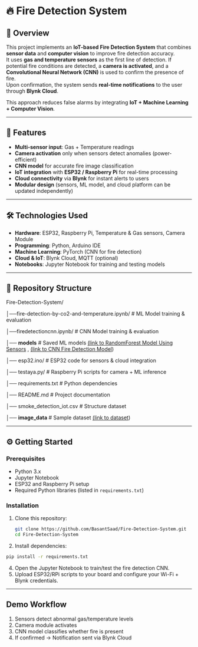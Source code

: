 # 🔥 Fire Detection System

## 📌 Overview
This project implements an **IoT-based Fire Detection System** that combines **sensor data** and **computer vision** to improve fire detection accuracy.  
It uses **gas and temperature sensors** as the first line of detection. If potential fire conditions are detected, a **camera is activated**, and a **Convolutional Neural Network (CNN)** is used to confirm the presence of fire.  
Upon confirmation, the system sends **real-time notifications** to the user through **Blynk Cloud**.

This approach reduces false alarms by integrating **IoT + Machine Learning + Computer Vision**.

---

## 🚀 Features
- **Multi-sensor input**: Gas + Temperature readings  
- **Camera activation** only when sensors detect anomalies (power-efficient)  
- **CNN model** for accurate fire image classification  
- **IoT integration** with **ESP32 / Raspberry Pi** for real-time processing  
- **Cloud connectivity** via **Blynk** for instant alerts to users  
- **Modular design** (sensors, ML model, and cloud platform can be updated independently)  

---

## 🛠️ Technologies Used
- **Hardware**: ESP32, Raspberry Pi, Temperature & Gas sensors, Camera Module  
- **Programming**: Python, Arduino IDE  
- **Machine Learning**: PyTorch (CNN for fire detection)  
- **Cloud & IoT**: Blynk Cloud, MQTT (optional)  
- **Notebooks**: Jupyter Notebook for training and testing models  

---

## 📂 Repository Structure
Fire-Detection-System/

│──fire-detection-by-co2-and-temperature.ipynb/ # ML Model training & evaluation

│──firedetectioncnn.ipynb/ # CNN Model training & evaluation

   │── **models** # Saved ML models [(link to RandomForest Model Using Sensors](https://www.kaggle.com/code/basantsaad/fire-detection-by-co2-and-temperature) , [(link to CNN Fire Detection Model](https://www.kaggle.com/code/basantsaad/fire-detection-cnn-model))

│── esp32.ino/ # ESP32 code for sensors & cloud integration

│── testaya.py/ # Raspberry Pi scripts for camera + ML inference

│── requirements.txt # Python dependencies

│── README.md # Project documentation

│── smoke_detection_iot.csv # Structure dataset

   │── **image_data** # Sample dataset [(link to dataset](https://www.kaggle.com/datasets/basantsaad/fire-detection-image-dataset))

---


## ⚙️ Getting Started

### Prerequisites
- Python 3.x  
- Jupyter Notebook  
- ESP32 and Raspberry Pi setup  
- Required Python libraries (listed in `requirements.txt`)  

### Installation
1. Clone this repository:
   ```bash
   git clone https://github.com/BasantSaad/Fire-Detection-System.git
   cd Fire-Detection-System
2. Install dependencies:
  ```bash
  pip install -r requirements.txt
  ```
4. Open the Jupyter Notebook to train/test the fire detection CNN.
5. Upload ESP32/RPi scripts to your board and configure your Wi-Fi + Blynk credentials.
---
##  Demo Workflow

1. Sensors detect abnormal gas/temperature levels
2. Camera module activates
3. CNN model classifies whether fire is present
4. If confirmed → Notification sent via Blynk Cloud

